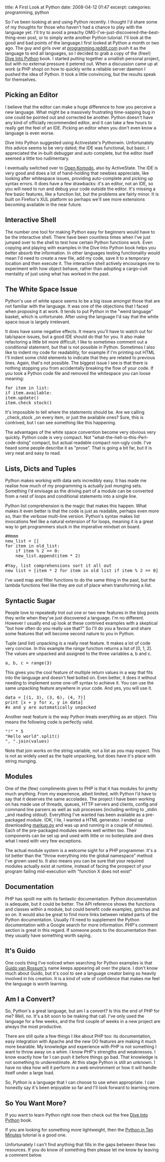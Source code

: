 title: A First Look at Python
date: 2008-04-12 01:47
excerpt: 
categories: programming, python

So I've been looking at and using Python recently. I thought I'd share some of my thoughts for those who haven't had a chance to play with the language yet. I'll try to avoid a preachy OMG-I've-just-discovered-the-best-thing-ever post, or to simply write another Python tutorial. I'll look at the good and bad points of the language.I first looked at Python a month or two ago. The guy and girls over at [programming.reddit.com](http://reddit.com/r/programming) push it as the language to end all languages, so I decided to grab a copy of the (free!) [Dive Into Python](http://www.diveintopython.org/) book. I started putting together a smallish personal project, but with no external pressure it petered out. When a discussion came up at work (a PHP shop) on how to quickly write a reliable server daemon I pushed the idea of Python. It took a little convincing, but the results speak for themselves.

<!--more-->

## Picking an Editor

I believe that the editor can make a huge difference to how you perceive a new language. What might be a massively frustrating time-sapping bug in one could be pointed out and corrected be another. Python doesn't have any kind of officially recommended editor, and it can take a few hours to really get the feel of an IDE. Picking an editor when you don't even know a language is even worse.

Dive Into Python suggested using Activestate's Pythonwin. Unfortunately this advice seems to be very dated; the IDE was functional, but basic. I appreciated the in-built debugger and auto complete, but the editor itself seemed a little too rudimentary.

I eventually switched over to [Open Komodo](http://www.openkomodo.com/), also by ActiveState. The IDE is very good and does a lot of hand-holding that newbies appreciate, like looking after whitespace issues, providing auto-complete and picking up syntax errors. It does have a few drawbacks: it's an editor, not an IDE, so you will need to run and debug your code outside the editor. It's missing a few basic features, like a function list, but the problems are fairly minor. It is built on Firefox's XUL platform so perhaps we'll see more extensions becoming available in the near future.

## Interactive Shell

The number one tool for making Python easy for beginners would have to be the interactive shell. There have been countless times when I've just jumped over to the shell to test how certain Python functions work. Even copying and playing with examples in the Dive Into Python book helps you better absorb the information. In other languages testing functionality would mean I'd need to create a new file, add my code, save it to a temporary location and then execute it. The interactive shell actively encourages me to experiment with how object behave, rather than adopting a cargo-cult mentality of just using what has worked in the past.

## The White Space Issue

Python's use of white space seems to be a big issue amongst those that are not familiar with the language. It was one of the objections that I faced when proposing it at work. It tends to put Python in the "weird language" basket, which is unfortunate. After using the language I'd say that the white space issue is largely irrelevant.

It does have some negative effects. It means you'll have to watch out for tab/space issues, but a good IDE should do that for you. It also make refactoring a little bit more difficult; I like to sometimes comment out a conditional statement, but that is not possible in Python. Sometimes I also like to indent my code for readability, for example if I'm printing out HTML I'll indent some child elements to indicate that they are related to previous lines. Again, that's not possible. The biggest issue I see is that there is nothing stopping you from accidentally breaking the flow of your code. If you took a Python code file and removed the whitespace you can loose meaning:
<pre lang="python">for item in list:
if item.available:
item.update()
item.check_stock()</pre>
It's impossible to tell where the statements should be. Are we calling _check_stock _on every item, or just the available ones? Sure, this is contrived, but I can see something like this happening.

The advantages of the white space convention become very obvious very quickly. Python code is very compact. Not "what-the-hell-is-this-Perl-code-doing" compact, but actual readable compact non-ugly code. I've heard some people describe it as "prose". That is going a bit far, but it is very neat and easy to read.

## Lists, Dicts and Tuples

Python makes working with data sets incredibly easy. It has made me realise how much of my programming is actually just munging sets. Something I'd envisage as the driving part of a module can be converted from a nest of loops and conditional statements into a single line.

Python list comprehension is the magic that makes this happen. What makes it even better is that the code is just as readable, perhaps even more so, than the verbose multi-line version. Python's syntax makes list invocations feel like a natural extension of for loops, meaning it is a great way to get programmers stuck in the imperative mindset on board.
<pre lang="python">#Hmmm
new_list = []
for item in old_list:
    if item % 2 == 0:
    new_list.append(item * 2)

#Yay, list comprehensions sort it all out
new_list = [item * 2 for item in old_list if item % 2 == 0]</pre>
I've used map and filter functions to do the same thing in the past, but the lambda functions feel like they are out of place when transforming a list.

## Syntactic Sugar

People love to repeatedly trot out one or two new features in the blog posts they write when they've just discovered a language. I'm no different. However I usually end up look at these contrived examples with a skeptical "but how often do you really use that?" So I'll do you a favour and share some features that will become second nature to you in Python.

Tuple (and list) unpacking is a really neat feature. It makes a lot of code very concise. In this example the _range_ function returns a list of [0, 1, 2]. The values are unpacked and assigned to the three variables a, b and c.
<pre lang="python">a, b, c = range(3)</pre>
This gives you the cool feature of multiple return values in a way that fits into the language and doesn't feel bolted on. Even better, it does it without needing to implement some one-off syntax to achieve it. You can use the same unpacking feature anywhere in your code. And yes, you will use it.
<pre lang="python">data = [(1, 3), (3, 6), (4, 7)]
print [x + y for x, y in data]
#x and y are automatically unpacked</pre>
Another neat feature is the way Python treats everything as an object. This means the following code is perfectly valid.
<pre lang="python">"!" * 5
"Hello world".split()
", ".join(values)</pre>
Note that join works on the string variable, not a list as you may expect. This is not as widely used as the tuple unpacking, but does have it's place with string munging.

## Modules

One of the (few) compliments given to PHP is that it has modules for pretty much anything. From my experience, albeit limited, with Python I'd have to say that it deserves the same accolades. The project I have been working on has made use of threads, queues, HTTP servers and clients, config and command line parsers as well as sub processes (including writing to _stdin _and reading _stdout_). Everything I've wanted has been available as a pre-packaged module. (OK, I lie, I wanted a HTML generator. I ended up downloading [markup.py](http://markup.sourceforge.net/) and was up and running in a couple of minutes). Each of the pre-packaged modules seems well written too. Their components can be set up and used with little or no boilerplate and does what I need with very few exceptions.

The actual module system is a welcome sight for a PHP programmer. It's a lot better than the "throw everything into the global namespace" method I've grown used to. It also means you can be sure that your required modules actually exist at runtime, instead of facing the prospect of your program failing mid-execution with "function X does not exist"

## Documentation

PHP has spoilt me with its fantastic documentation. Python documentation is adequate, but it could be better. The API reference shows the functions and classes within a module, but could benefit code examples, gotchas and so on. It would also be great to find more links between related parts of the Python documentation. Usually I'll need to supplement the Python documentation with a Google search for more information. PHP's comment section is great in this regard. If someone posts to the documentation then they usually have something worth saying.

## It's Guido

One cools thing I've noticed when searching for Python examples is that [Guido van Rossum's](http://www.python.org/~guido/) name keeps appearing all over the place. I don't know much about Guido, but it's cool to see a language creator being so heavily involved in his creation. It is a kind of vote of confidence that makes me feel the language is worth learning.

## Am I a Convert?

So, Python's a great language, but am I a convert? Is this the end of PHP for me? Well, no. It's a bit soon to be making that call. I've only used the language for a few weeks, and the first couple of weeks in a new project are always the most productive.

There are still quite a few things I like about PHP too: its documentation, easy integration with Apache and the new OO features are making it much more bearable. My knowledge and experience with PHP is not something I want to throw away on a whim. I know PHP's strengths and weaknesses. I know exactly how far I can push it before things go bad. That knowledge is not something to underestimate. At this stage Python is still an unknown. I have no idea how will it perform in a web environment or how it will handle itself under a large load.

So, Python is a language that I can choose to use when appropriate. I can honestly say it's been enjoyable so far and I'll look forward to learning more.

## So You Want More?

If you want to learn Python right now then check out the free [Dive Into Python](http://www.diveintopython.org/) book.

If you are looking for something more lightweight, then the [Python in Ten Minutes](http://www.poromenos.org/tutorials/python) tutorial is a good one.

Unfortunately I can't find anything that fills in the gaps between these two resources. If you do know of something then please let me know by leaving a comment below.